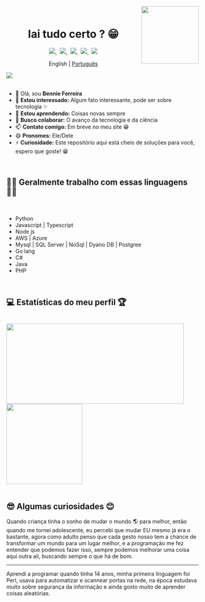 <a href="https://github.com/antonkomarev/github-profile-views-counter"><img width="150px" align="right" src="https://komarev.com/ghpvc/?username=bennie-ferreira&color=brightgreen&style=flat"></a>
<br />
<h1 align="center"> Iai tudo certo ? 😁 </h1>
<div align="center">
    <a target="_blank" href="https://www.instagram.com/bennie.ferreira">
        <img src="https://img.shields.io/badge/Instagram-E4405F?style=for-the-badge&logo=instagram&logoColor=white">
    </a>
    &nbsp;
    <a target="_blank" href="https://medium.com/@bennieferreira">
        <img src="https://img.shields.io/badge/Medium-12100E?style=for-the-badge&logo=medium&logoColor=white">
    </a>
    &nbsp;
    <a target="_blank" href="https://www.linkedin.com/in/bennie-ferreira">
        <img src="https://img.shields.io/badge/LinkedIn-0077B5?style=for-the-badge&logo=linkedin&logoColor=white">
    </a>
    &nbsp;
    <a target="_blank" href="https://dev.to/bennieferreira">
        <img src="https://img.shields.io/badge/dev.to-0A0A0A?style=for-the-badge&logo=dev.to&logoColor=white">
    </a>
    &nbsp;
    <a target="_blank" href="#!">
        <img src="https://img.shields.io/badge/YouTube-FF0000?style=for-the-badge&logo=youtube&logoColor=white">
    </a>
</div>
<p align="center">
      English   |  <a href="https://github.com/bennie-ferreira/bennie-ferreira/blob/main/README.md">Português</a>
</p>


<img src="assets/11395.jpg" wtigh="320px">
<br></br>

- 👋 Olá, sou **Bennie Ferreira**
- 👀 **Estou interessado:** Algum fato interessante, pode ser sobre tecnologia ✨
- 🌱 **Estou aprendendo:** Coisas novas sempre
- 💞️ **Busco colaborar:** O avanço da tecnologia e da ciência
- 📫 **Contato comigo:** Em breve no meu site 😁
- 😄 **Pronomes:** Ele/Dele
- ⚡ **Curiosidade:** Este repositório aqui está cheio de soluções para você, espero que goste! 😁

<br />
<h2> 🧑‍🚀 Geralmente trabalho com essas linguagens 🧑‍🚀 </h2>
<br />

- Python
- Javascript | Typescript
- Node js
- AWS | Azure
- Mysql | SQL Server | NoSql | Dyano DB | Postgree
- Go lang
- C#
- Java
- PHP

<br />

<h2>💻 Estatísticas do meu perfil 🏆 </h2>

<br />

<div>
    <img src="https://github-readme-stats.vercel.app/api?username=bennie-ferreira&show_icons=true&theme=dark&count_private=true" width="465p" height="210"/>
    <img src="https://github-readme-stats.vercel.app/api/top-langs/?username=bennie-ferreira&layout=donut-vertical&theme=dark" width="199p" height="210"/> 
</div>

<br />

<h2> 😎 Algumas curiosidades 😊 </h2>
<div>
Quando criança tinha o sonho de mudar o mundo 🌎 para melhor, então quando me tornei adolescente, eu percebi que mudar EU mesmo já era o bastante, agora como adulto penso que cada gesto nosso tem a chance de transformar um mundo para um lugar melhor, e a programação me fez entender que podemos fazer isso, sempre podemos melhorar uma coisa aqui outra ali, buscando sempre o que há de bom.

<hr/>

Aprendi a programar quando tinha 14 anos, minha primeira linguagem foi Perl, usava para automatizar e scannear portas na rede, na época estudava muito sobre segurança da informação e ainda gosto muito de aprender coisas aleatórias.

</div>
